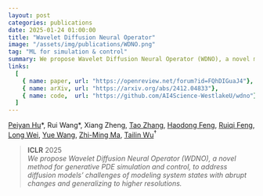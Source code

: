 ```yaml
---
layout: post
categories: publications
date: 2025-01-24 01:00:00
title: "Wavelet Diffusion Neural Operator"
image: "/assets/img/publications/WDNO.png"
tag: "ML for simulation & control"
summary: We propose Wavelet Diffusion Neural Operator (WDNO), a novel method for generative PDE simulation and control, to address diffusion models’ challenges of modeling system states with abrupt changes and generalizing to higher resolutions.
links:
  [
    { name: paper, url: "https://openreview.net/forum?id=FQhDIGuaJ4"},
    { name: arXiv, url: "https://arxiv.org/abs/2412.04833"},
    { name: code,  url: "https://github.com/AI4Science-WestlakeU/wdno"}
  ]
---
```


[Peiyan Hu](https://peiyannn.github.io/)\*, Rui Wang\*, Xiang Zheng, [Tao Zhang](https://zhangtao167.github.io/), [Haodong Feng](https://scholar.google.com/citations?user=0GOKl_gAAAAJ&hl=en), [Ruiqi Feng](https://weenming.github.io/), [Long Wei](https://longweizju.github.io/), [Yue Wang](https://www.microsoft.com/en-us/research/people/yuwang5/), [Zhi-Ming Ma](http://homepage.amss.ac.cn/research/homePage/8eb59241e2e74d828fb84eec0efadba5/myHomePage.html), [Tailin Wu](https://tailin.org/)$^†$

> **ICLR** 2025  
> _We propose Wavelet Diffusion Neural Operator (WDNO), a novel method for generative PDE simulation and control, to address diffusion models’ challenges of modeling system states with abrupt changes and generalizing to higher resolutions._


